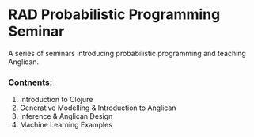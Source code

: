 # RAD Probabilistic Programming Seminar

A series of seminars introducing probabilistic programming and teaching Anglican.

### Contnents:

1. Introduction to Clojure
2. Generative Modelling & Introduction to Anglican
3. Inference & Anglican Design
4. Machine Learning Examples


